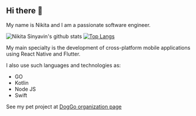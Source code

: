 ## Hi there 👋

My name is Nikita and I am a passionate software engineer. 

![Nikita Sinyavin's github stats](https://github-readme-stats.vercel.app/api?username=lesleysin&show_icons=true&theme=transparent)           [![Top Langs](https://github-readme-stats.vercel.app/api/top-langs/?username=lesleysin&show_icons=true&theme=transparent&layout=compact)](https://github.com/anuraghazra/github-readme-stats)    

My main specialty is the development of cross-platform mobile applications using React Native and Flutter.

I also use such languages ​​and technologies as:
- GO
- Kotlin
- Node JS
- Swift

See my pet project at [DogGo organization page](https://github.com/DogGoOrg)
